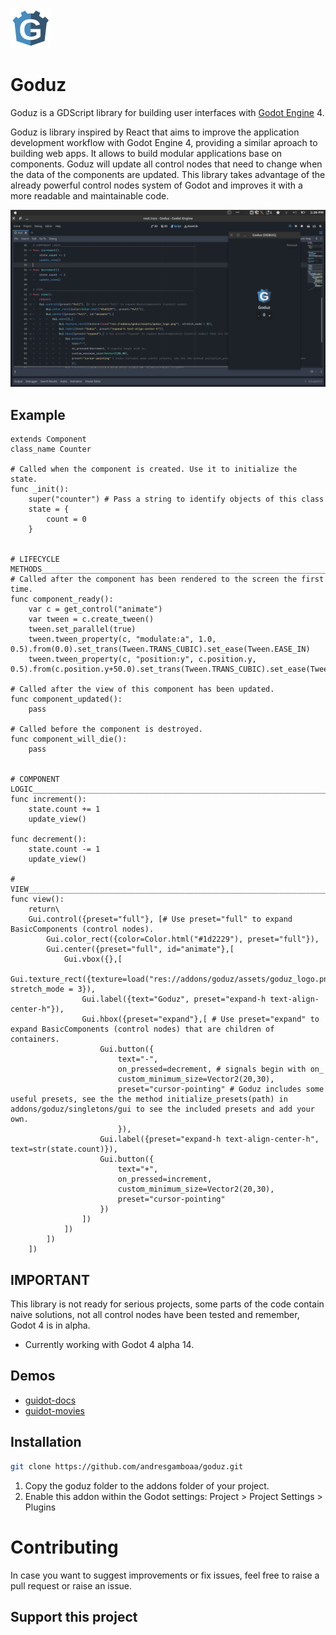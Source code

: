 ![Alt text](images/goduz_logo.png?raw=true "Title")
# Goduz
Goduz is a GDScript library for building user interfaces with [Godot Engine](https://github.com/GodotEngine) 4.

Goduz is library inspired by React that aims to improve the application development workflow with Godot Engine 4, providing a similar aproach to building web apps. It allows to build modular applications base on components. Goduz will update all control nodes that need to change when the data of the components are updated. 
This library takes advantage of the already powerful control nodes system of Godot and improves it with a more readable and maintainable code.

![Alt text](images/screenshot.png?raw=true "Title")

## Example
```gdscript
extends Component
class_name Counter

# Called when the component is created. Use it to initialize the state.
func _init():
	super("counter") # Pass a string to identify objects of this class
	state = {
		count = 0
	}


# LIFECYCLE METHODS_________________________________________________________________________________
# Called after the component has been rendered to the screen the first time.
func component_ready():
	var c = get_control("animate")
	var tween = c.create_tween()
	tween.set_parallel(true)
	tween.tween_property(c, "modulate:a", 1.0, 0.5).from(0.0).set_trans(Tween.TRANS_CUBIC).set_ease(Tween.EASE_IN)
	tween.tween_property(c, "position:y", c.position.y, 0.5).from(c.position.y+50.0).set_trans(Tween.TRANS_CUBIC).set_ease(Tween.EASE_OUT)

# Called after the view of this component has been updated.
func component_updated():
	pass

# Called before the component is destroyed.
func component_will_die():
	pass


# COMPONENT LOGIC___________________________________________________________________________________
func increment():
	state.count += 1
	update_view()

func decrement(): 
	state.count -= 1
	update_view()

# VIEW_____________________________________________________________________________________________
func view():
	return\
	Gui.control({preset="full"}, [# Use preset="full" to expand BasicComponents (control nodes).
		Gui.color_rect({color=Color.html("#1d2229"), preset="full"}),
		Gui.center({preset="full", id="animate"},[
			Gui.vbox({},[
				Gui.texture_rect({texture=load("res://addons/goduz/assets/goduz_logo.png"), stretch_mode = 3}),
				Gui.label({text="Goduz", preset="expand-h text-align-center-h"}),
				Gui.hbox({preset="expand"},[ # Use preset="expand" to expand BasicComponents (control nodes) that are children of containers.
					Gui.button({
						text="-",
						on_pressed=decrement, # signals begin with on_
						custom_minimum_size=Vector2(20,30),
						preset="cursor-pointing" # Goduz includes some useful presets, see the the method initialize_presets(path) in addons/goduz/singletons/gui to see the included presets and add your own.
						}), 
					Gui.label({preset="expand-h text-align-center-h", text=str(state.count)}),
					Gui.button({
						text="+",
						on_pressed=increment, 
						custom_minimum_size=Vector2(20,30),
						preset="cursor-pointing"
					})
				])
			])
		])
	])
```

## IMPORTANT
This library is not ready for serious projects, some parts of the code contain naive solutions, not all control nodes have been tested and remember, Godot 4 is in alpha.
* Currently working with Godot 4 alpha 14.

## Demos
* [guidot-docs](https://github.com/andresgamboaa/guidot-docs)
* [guidot-movies](https://github.com/andresgamboaa/guidot-movies)

## Installation
```bash
git clone https://github.com/andresgamboaa/goduz.git
```
1. Copy the goduz folder to the addons folder of your project.
2. Enable this addon within the Godot settings: Project > Project Settings > Plugins

# Contributing
In case you want to suggest improvements or fix issues, feel free to raise a pull request or raise an issue.


## Support this project
